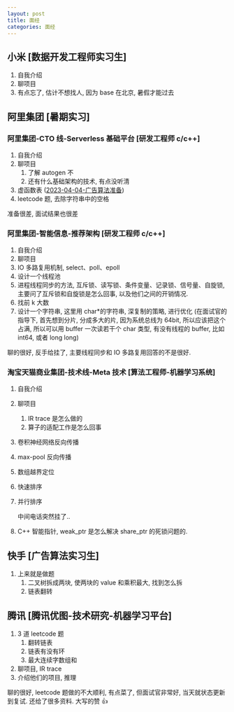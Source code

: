 ```yaml
---
layout: post
title: 面经
categories: 面经
---
```


## 小米 [数据开发工程师实习生]

1. 自我介绍
2. 聊项目
3. 有点忘了, 估计不想找人, 因为 base 在北京, 暑假才能过去

## 阿里集团 [暑期实习]

### 阿里集团-CTO 线-Serverless 基础平台 [研发工程师 c/c++]

1. 自我介绍
2. 聊项目
   1. 了解 autogen 不
   2. 还有什么基础架构的技术, 有点没听清
3. 虚函数表 ([2023-04-04-广告算法准备](2023-04-04-广告算法准备.md))
4. leetcode 题, 去除字符串中的空格

准备很差, 面试结果也很差

### 阿里集团-智能信息-推荐架构 [研发工程师 c/c++]

1. 自我介绍
2. 聊项目
3. IO 多路复用机制, select、poll、epoll
4. 设计一个线程池
5. 进程线程同步的方法, 互斥锁、读写锁、条件变量、记录锁、信号量、自旋锁, 主要问了互斥锁和自旋锁是怎么回事, 以及他们之间的开销情况.
6. 找前 k 大数
7. 设计一个字符串, 这里用 char\*的字符串, 深复制的策略, 进行优化 (在面试官的指导下, 首先想到分片, 分成多大的片, 因为系统总线为 64bit, 所以应该把这个占满, 所以可以用 buffer 一次读若干个 char 类型, 有没有线程的 buffer, 比如 int64, 或者 long long)

聊的很好, 反手给挂了, 主要线程同步和 IO 多路复用回答的不是很好.

### 淘宝天猫商业集团-技术线-Meta 技术 [算法工程师-机器学习系统]

1. 自我介绍
2. 聊项目
   1. IR trace 是怎么做的
   2. 算子的适配工作是怎么回事
3. 卷积神经网络反向传播
4. max-pool 反向传播
5. 数组越界定位
6. 快速排序
7. 并行排序

   中间电话突然挂了..

8. C++ 智能指针, weak_ptr 是怎么解决 share_ptr 的死锁问题的.

## 快手 [广告算法实习生]

1. 上来就是做题
   1. 二叉树拆成两块, 使两块的 value 和乘积最大, 找到怎么拆
   2. 链表翻转

## 腾讯 [腾讯优图-技术研究-机器学习平台]

1. 3 道 leetcode 题
   1. 翻转链表
   2. 链表有没有环
   3. 最大连续字数组和
2. 聊项目, IR trace
3. 介绍他们的项目, 推理

聊的很好, leetcode 题做的不大顺利, 有点菜了, 但面试官非常好, 当天就状态更新到复试. 还给了很多资料. 大写的赞 👍
